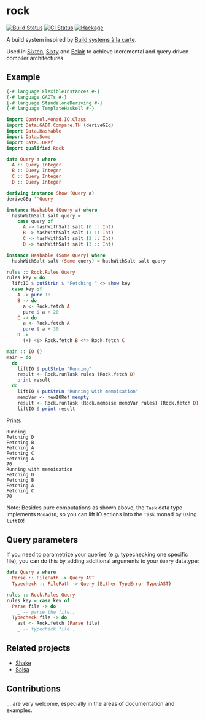 # rock 
[![Build Status](https://travis-ci.com/ollef/rock.svg?branch=master)](https://travis-ci.com/ollef/rock) 
[![CI Status](https://github.com/ollef/rock/actions/workflows/ci.yml/badge.svg?branch=master)](https://github.com/ollef/rock/actions/workflows/ci.yml)
[![Hackage](https://img.shields.io/hackage/v/rock.svg)](https://hackage.haskell.org/package/rock)



A build system inspired by [Build systems à la carte](https://www.microsoft.com/en-us/research/publication/build-systems-la-carte/).

Used in [Sixten](https://github.com/ollef/sixten),
[Sixty](https://github.com/ollef/sixty) and
[Eclair](https://github.com/luc-tielen/eclair-lang) to achieve incremental and
query driven compiler architectures.

## Example

```haskell
{-# language FlexibleInstances #-}
{-# language GADTs #-}
{-# language StandaloneDeriving #-}
{-# language TemplateHaskell #-}

import Control.Monad.IO.Class
import Data.GADT.Compare.TH (deriveGEq)
import Data.Hashable
import Data.Some
import Data.IORef
import qualified Rock

data Query a where
  A :: Query Integer
  B :: Query Integer
  C :: Query Integer
  D :: Query Integer

deriving instance Show (Query a)
deriveGEq ''Query

instance Hashable (Query a) where
  hashWithSalt salt query =
    case query of
      A -> hashWithSalt salt (0 :: Int)
      B -> hashWithSalt salt (1 :: Int)
      C -> hashWithSalt salt (2 :: Int)
      D -> hashWithSalt salt (3 :: Int)

instance Hashable (Some Query) where
  hashWithSalt salt (Some query) = hashWithSalt salt query

rules :: Rock.Rules Query
rules key = do
  liftIO $ putStrLn $ "Fetching " <> show key
  case key of
    A -> pure 10
    B -> do
      a <- Rock.fetch A
      pure $ a + 20
    C -> do
      a <- Rock.fetch A
      pure $ a + 30
    D ->
      (+) <$> Rock.fetch B <*> Rock.fetch C

main :: IO ()
main = do
  do
    liftIO $ putStrLn "Running"
    result <- Rock.runTask rules (Rock.fetch D)
    print result
  do
    liftIO $ putStrLn "Running with memoisation"
    memoVar <- newIORef mempty
    result <- Rock.runTask (Rock.memoise memoVar rules) (Rock.fetch D)
    liftIO $ print result
```

Prints

```
Running
Fetching D
Fetching B
Fetching A
Fetching C
Fetching A
70
Running with memoisation
Fetching D
Fetching B
Fetching A
Fetching C
70
```

Note: Besides pure computations as shown above, the `Task` data type implements
`MonadIO`, so you can lift IO actions into the `Task` monad by using
`liftIO`!

## Query parameters

If you need to parametrize your queries (e.g. typechecking one specific file),
you can do this by adding additional arguments to your `Query` datatype:

```haskell
data Query a where
  Parse :: FilePath -> Query AST
  Typecheck :: FilePath -> Query (Either TypeError TypedAST)

rules :: Rock.Rules Query
rules key = case key of
  Parse file -> do
    _ -- parse the file..
  Typecheck file -> do
    ast <- Rock.fetch (Parse file)
    _ -- typecheck file..
```

## Related projects

* [Shake](http://hackage.haskell.org/package/shake)
* [Salsa](https://crates.io/crates/salsa)

## Contributions

... are very welcome, especially in the areas of documentation and examples.
